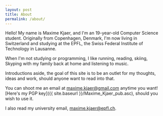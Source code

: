 ```yaml
---
layout: post
title: About
permalink: /about/
---
```


Hello! My name is Maxime Kjaer, and I'm an 19-year-old Computer Science student. Originally from Copenhagen, Denmark, I'm now living in Switzerland and studying at the EPFL, the Swiss Federal Institute of Technology in Lausanne.

When I'm not studying or programming, I like running, reading, skiing, Skyping with my family back at home and listening to music.

Introductions aside, the goal of this site is to be an outlet for my thoughts, ideas and work, should anyone want to read into that.

You can shoot me an email at [maxime.kjaer@gmail.com](mailto:maxime.kjaer@gmail.com) anytime you want! [Here's my PGP key]({{ site.baseurl }}/Maxime_Kjaer_pub.asc), should you wish to use it.

I also read my university email, [maxime.kjaer@epfl.ch](mailto:maxime.kjaer@epfl.ch).